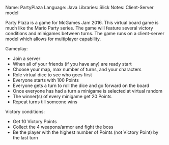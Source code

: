 Name: PartyPlaza
Language: Java
Libraries: Slick
Notes: Client-Server model

Party Plaza is a game for McGames Jam 2016. This virtual board game is much like the Mario Party series.
The game will feature several victory conditions and minigames between turns.
The game runs on a client-server model which allows for multiplayer capability.

Gameplay:
- Join a server
- When all of your friends (if you have any) are ready start
- Choose your map, max number of turns, and your characters
- Role virtual dice to see who goes first
- Everyone starts with 100 Points
- Everyone gets a turn to roll the dice and go forward on the board
- Once everyone has had a turn a minigame is selected at virtual random
- The winner(s) of every minigame get 20 Points
- Repeat turns till someone wins

Victory conditions:
- Get 10 Victory Points
- Collect the 4 weapons/armor and fight the boss
- Be the player with the highest number of Points (not Victory Point) by the last turn
